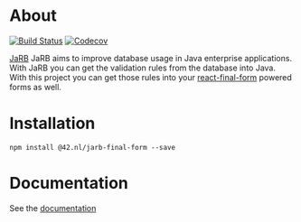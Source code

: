 # About

[![Build Status](https://travis-ci.org/42BV/jarb-final-form.svg?branch=master)](https://travis-ci.org/42BV/jarb-final-form)
[![Codecov](https://codecov.io/gh/42BV/jarb-final-form/branch/master/graph/badge.svg)](https://codecov.io/gh/42BV/jarb-final-form)

[JaRB](http://www.jarbframework.org/) JaRB aims to improve database 
usage in Java enterprise applications. With JaRB you can get the
validation rules from the database into Java. With this project
you can get those rules into your [react-final-form](https://github.com/final-form/react-final-form) powered
forms as well.

# Installation

`npm install @42.nl/jarb-final-form --save`

# Documentation

See the [documentation](https://42bv.github.io/jarb-final-form/) 